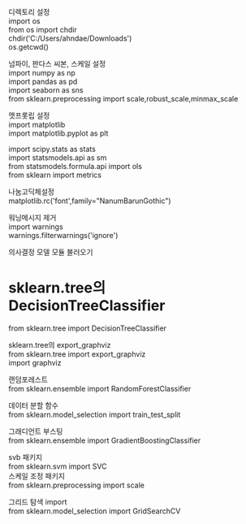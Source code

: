 
디렉토리 설정    
import os    
from os import chdir    
chdir('C:/Users/ahndae/Downloads')    
os.getcwd()    

넘파이, 판다스 씨본, 스케일 설정    
import numpy as np    
import pandas as pd    
import seaborn as sns    
from sklearn.preprocessing import scale,robust_scale,minmax_scale    


맷프롯립 설정    
import matplotlib    
import matplotlib.pyplot as plt    


import scipy.stats as stats        
import statsmodels.api as sm        
from statsmodels.formula.api import ols        
from sklearn import metrics        

나눔고딕체설정    
matplotlib.rc('font',family="NanumBarunGothic")    

워닝메시지 제거    
import warnings    
warnings.filterwarnings('ignore')    





의사결정 모델 모듈 불러오기    
# sklearn.tree의 DecisionTreeClassifier    
from sklearn.tree import DecisionTreeClassifier    

sklearn.tree의 export_graphviz        
from sklearn.tree import export_graphviz    
import graphviz    

랜덤포레스트    
from sklearn.ensemble import RandomForestClassifier


데이터 분할 함수    
from sklearn.model_selection import train_test_split    

그래디언트 부스팅    
from sklearn.ensemble import GradientBoostingClassifier    



svb 패키지    
from sklearn.svm import SVC    
스케일 조정 패키지    
from sklearn.preprocessing import scale    

그리드 탐색 import    
from sklearn.model_selection import GridSearchCV    









